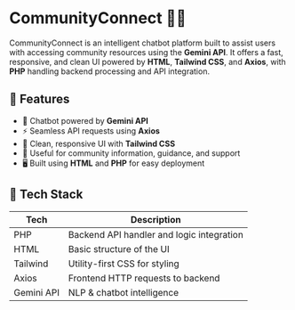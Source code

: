 # CommunityConnect 🤖🌐

CommunityConnect is an intelligent chatbot platform built to assist users with accessing community resources using the **Gemini API**. It offers a fast, responsive, and clean UI powered by **HTML**, **Tailwind CSS**, and **Axios**, with **PHP** handling backend processing and API integration.

## 🚀 Features

- 💬 Chatbot powered by **Gemini API**
- ⚡ Seamless API requests using **Axios**
- 🎨 Clean, responsive UI with **Tailwind CSS**
- 🧠 Useful for community information, guidance, and support
- 🖥️ Built using **HTML** and **PHP** for easy deployment

## 📁 Tech Stack

| Tech      | Description                               |
|-----------|-------------------------------------------|
| PHP       | Backend API handler and logic integration |
| HTML      | Basic structure of the UI                 |
| Tailwind  | Utility-first CSS for styling             |
| Axios     | Frontend HTTP requests to backend         |
| Gemini API | NLP & chatbot intelligence                |
